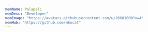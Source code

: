 ```yaml
---
memName: Palapeli  
memDesc: "Developer"
memImage: "https://avatars.githubusercontent.com/u/26661008?v=4"
memHub: "https://github.com/mkwcat"
---
```

